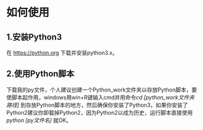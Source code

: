 # 如何使用
## 1.安装Python3
在 https://python.org 下载并安装python3.x。
## 2.使用Python脚本
下载我的py文件，个人建议创建一个Python_work文件夹以存放Python脚本，要使脚本起作用，windows用win+R键输入cmd并用命令*cd [python_work文件夹路径]* 到存放Python脚本的地方，然后确保你安装了Python3，如果你安装了Python2建议你卸载掉Python2，因为Python2以成为历史，运行脚本直接使用*python [py文件名]* 就OK。
